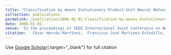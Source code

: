 ```yaml
---
title: "Classification by means Evolutionary Product-Unit Neural Networks"
collection: publications
permalink: /publication/2006-01-01-Classification-by-means-Evolutionary-Product-Unit-Neural-Networks
date: 2006-01-01
venue: 'In the proceedings of IEEE International Joint Conference on Neural Networks (IJCNN 2006)'
citation: ' César Hervás-Martínez,  Francisco José Martínez-Estudillo,  Pedro Antonio Gutiérrez, &quot;Classification by means Evolutionary Product-Unit Neural Networks.&quot; In the proceedings of IEEE International Joint Conference on Neural Networks (IJCNN 2006), 2006, pp. 2834–2842.'
---
```

Use [Google Scholar](https://scholar.google.com/scholar?q=Classification+by+means+Evolutionary+Product+Unit+Neural+Networks){:target="_blank"} for full citation